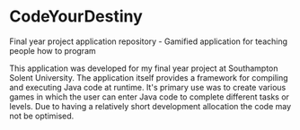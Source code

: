 # CodeYourDestiny
Final year project application repository - Gamified application for teaching people how to program

This application was developed for my final year project at Southampton Solent University. The application itself provides a framework
for compiling and executing Java code at runtime. It's primary use was to create various games in which the user can enter Java code to
complete different tasks or levels. Due to having a relatively short development allocation the code may not be optimised.
